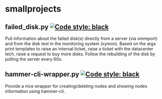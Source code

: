 # smallprojects

## failed_disk.py [![Code style: black](https://img.shields.io/badge/code%20style-black-000000.svg)](https://github.com/ambv/black)

Pull information about the failed disk(s) directly from a server (via omreport) and from the disk test in the monitoring system (xymon).
Based on the args print templates to raise an internal ticket, raise a ticket with the datacenter tech, raise a request to buy more disks.
Follow the rebuilding of the disk by polling the server every 60s.

## hammer-cli-wrapper.py [![Code style: black](https://img.shields.io/badge/code%20style-black-000000.svg)](    https://github.com/ambv/black)

Provide a nice wrapper for creating/deleting nodes and showing nodes information using hammer-cli.
